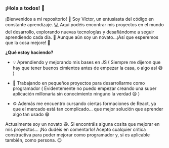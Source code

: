 ### ¡Hola a todos! 👋

¡Bienvenidos a mi repositorio! 🚀 Soy Víctor, un entusiasta del código en constante aprendizaje. 💻 Aquí podéis encontrar mis proyectos en el mundo del desarrollo, explorando nuevas tecnologías y desafiándome a seguir aprendiendo cada día. 🌱 Aunque aún soy un novato...¡Así que esperemos que la cosa mejore! 🌟

**¿Qué estoy haciendo?**

 - 💡 Aprendiendo y mejorando mis bases en JS ( Siempre me dijeron que hay que tener buenos cimientos antes de empezar la casa, o algo así 😅 )

 - 🚧 Trabajando en pequeños proyectos para desarrollarme como programador ( Evidentemente no puedo empezar creando una super aplicación millonaria sin conocimiento ninguno la verdad 😫 ) 

 - ⚙ Además me encuentro cursando ciertas formaciones de React, ya que el mercado está tan complicado... que mejor solución que aprender algo tan usado 😁

Actualmente soy un novato 😆. Si encontráis alguna cosita que mejorar en mis proyectos... ¡No dudéis en comentarlo! Acepto cualquier crítica constructiva para poder mejorar como programador y, si es aplicable también, como persona. 😉

